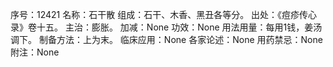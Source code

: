 序号：12421
名称：石干散
组成：石干、木香、黑丑各等分。
出处：《痘疹传心录》卷十五。
主治：膨胀。
加减：None
功效：None
用法用量：每用1钱，姜汤调下。
制备方法：上为末。
临床应用：None
各家论述：None
用药禁忌：None
附注：None
